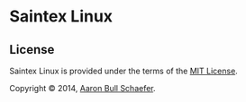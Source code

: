 Saintex Linux
=============

License
-------

Saintex Linux is provided under the terms of the
[MIT License](https://en.wikipedia.org/wiki/MIT_License).

Copyright &copy; 2014, [Aaron Bull Schaefer](mailto:aaron@elasticdog.com).
